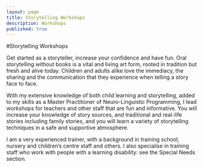 ```yaml
---
layout: page
title: Storytelling Workshops
description: Workshops
published: true
---
```




#Storytelling Workshops

Get started as a storyteller, increase your confidence and have fun. Oral storytelling without books is a vital and living art form, rooted in tradition but fresh and alive today. Children and adults alike love the immediacy, the sharing and the communication that they experience when telling a story face to face.

With my extensive knowledge of both child learning and storytelling, added to my skills as a Master Practitioner of Neuro-Linguistic Programming, I lead workshops for teachers and other staff that are fun and informative. You will increase your knowledge of story sources, and traditional and real-life stories including family stories, and you will learn a variety of storytelling techniques in a safe and supportive atmosphere.

I am a very experienced trainer, with a background in training school, nursery and children’s centre staff and others. I also specialise in training staff who work with people with a learning disability: see the Special Needs section.
